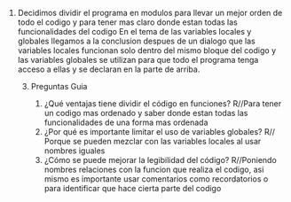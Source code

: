1. Decidimos dividir el programa en modulos para llevar un mejor orden de todo el codigo y para tener mas claro donde estan todas las funcionalidades del codigo
En el tema de las variables locales y globales llegamos a la conclusion despues de un dialogo que las variables locales funcionan solo dentro del mismo bloque del codigo y las variables globales se utilizan para que todo el programa tenga acceso a ellas y se declaran en la parte de arriba.


   3. Preguntas Guia

      1.  ¿Qué ventajas tiene dividir el código en funciones?
         R//Para tener un codigo mas ordenado y saber donde estan todas las funcionalidades de una forma mas ordenada
      2. ¿Por qué es importante limitar el uso de variables globales?
         R// Porque se pueden mezclar con las variables locales al usar nombres iguales
      3. ¿Cómo se puede mejorar la legibilidad del código?
         R//Poniendo nombres relaciones con la funcion que realiza el codigo, asi mismo es importante usar comentarios como recordatorios o para identificar que hace cierta parte del codigo

         

